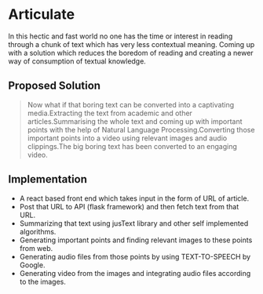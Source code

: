 # Articulate
In this hectic and fast  world no one has the time or interest in reading through a chunk of text which has very less contextual meaning.
Coming up with a solution which reduces the boredom of reading and creating a newer way of consumption of textual knowledge. 

## Proposed Solution
> Now what if that boring text can be converted into a captivating media.Extracting the text from academic and other articles.Summarising the whole text and coming up with important points with the help of Natural Language Processing.Converting those important points into a video using relevant images and audio clippings.The big boring text has been converted to an engaging video.

## Implementation
* A react based front end which takes input in the form of URL of article.
* Post that URL to API (flask framework) and then fetch text from that URL.
* Summarizing that text using jusText library and other self implemented algorithms.
* Generating important points and finding relevant images to these points from web.
* Generating audio files from those points by using TEXT-TO-SPEECH by Google.
* Generating video from the images and integrating audio files according to the images. 
